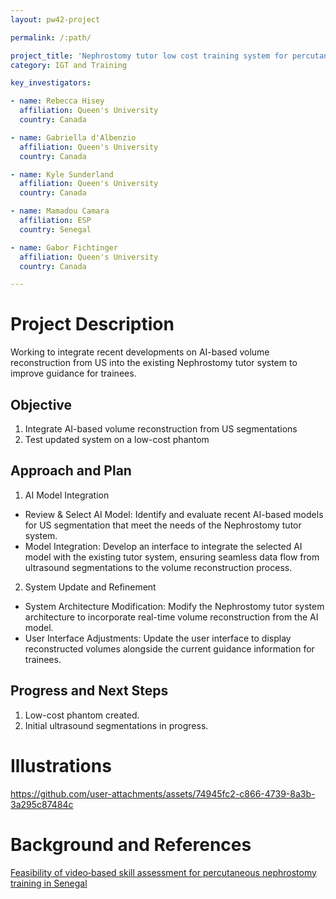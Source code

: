 ```yaml
---
layout: pw42-project

permalink: /:path/

project_title: 'Nephrostomy tutor low cost training system for percutaneous nephrostomy'
category: IGT and Training

key_investigators:

- name: Rebecca Hisey
  affiliation: Queen's University
  country: Canada

- name: Gabriella d'Albenzio
  affiliation: Queen's University
  country: Canada

- name: Kyle Sunderland
  affiliation: Queen's University
  country: Canada

- name: Mamadou Camara
  affiliation: ESP
  country: Senegal

- name: Gabor Fichtinger
  affiliation: Queen's University
  country: Canada

---
```


# Project Description

<!-- Add a short paragraph describing the project. -->


Working to integrate recent developments on AI-based volume reconstruction from US into the existing Nephrostomy tutor system to improve guidance for trainees.



## Objective

<!-- Describe here WHAT you would like to achieve (what you will have as end result). -->


1. Integrate AI-based volume reconstruction from US segmentations
2. Test updated system on a low-cost phantom





## Approach and Plan

<!-- Describe here HOW you would like to achieve the objectives stated above. -->


1. AI Model Integration

- Review & Select AI Model: Identify and evaluate recent AI-based models for US segmentation that meet the needs of the Nephrostomy tutor system.
- Model Integration: Develop an interface to integrate the selected AI model with the existing tutor system, ensuring seamless data flow from ultrasound segmentations to the volume reconstruction process.

2. System Update and Refinement

- System Architecture Modification: Modify the Nephrostomy tutor system architecture to incorporate real-time volume reconstruction from the AI model.
- User Interface Adjustments: Update the user interface to display reconstructed volumes alongside the current guidance information for trainees.




## Progress and Next Steps

<!-- Update this section as you make progress, describing of what you have ACTUALLY DONE.
     If there are specific steps that you could not complete then you can describe them here, too. -->


1. Low-cost phantom created.
2. Initial ultrasound segmentations in progress.




# Illustrations

<!-- Add pictures and links to videos that demonstrate what has been accomplished. -->




https://github.com/user-attachments/assets/74945fc2-c866-4739-8a3b-3a295c87484c





# Background and References

<!-- If you developed any software, include link to the source code repository.
     If possible, also add links to sample data, and to any relevant publications. -->


[Feasibility of video‐based skill assessment for percutaneous nephrostomy training in Senegal](https://pmc.ncbi.nlm.nih.gov/articles/PMC11665799/)

